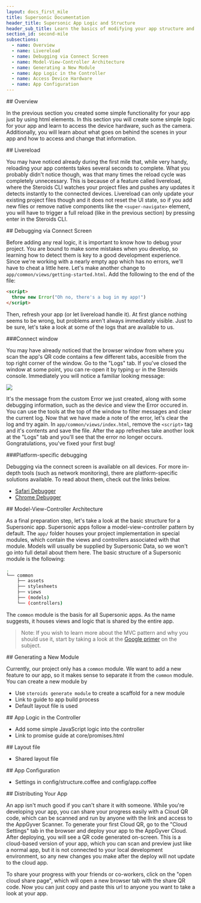 ```yaml
---
layout: docs_first_mile
title: Supersonic Documentation
header_title: Supersonic App Logic and Structure
header_sub_title: Learn the basics of modifying your app structure and logic
section_id: second-mile
subsections:
  - name: Overview
  - name: Livereload
  - name: Debugging via Connect Screen
  - name: Model-View-Controller Architecture
  - name: Generating a New Module
  - name: App Logic in the Controller
  - name: Access Device Hardware
  - name: App Configuration
---
```

<section class="docs-section" id="overview">
## Overview

In the previous section you created some simple functionality for your app just by using html elements. In this section you will create some simple logic for your app and learn to access the device hardware, such as the camera. Additionally, you will learn about what goes on behind the scenes in your app and how to access and change that information.
</section>

<section class="docs-section" id="livereload">
## Livereload

You may have noticed already during the first mile that, while very handy, reloading your app contents takes several seconds to complete. What you probably didn't notice though, was that many times the reload cycle was completely unnecessary. This is because of a feature called livereload, where the Steroids CLI watches your project files and pushes any updates it detects instantly to the connected devices. Livereload can only update your existing project files though and it does not reset the UI state, so if you add new files or remove native components like the `<super-navigate>` element, you will have to trigger a full reload (like in the previous section) by pressing enter in the Steroids CLI.
</section>

<section class="docs-section" id="debugging-via-connect-screen">
## Debugging via Connect Screen

Before adding any real logic, it is important to know how to debug your project. You are bound to make some mistakes when you develop, so learning how to detect them is key to a good development experience. Since we're working with a nearly empty app which has no errors, we'll have to cheat a little here. Let's make another change to `app/common/views/getting-started.html`. Add the following to the end of the file:

```html
<script>
  throw new Error("Oh no, there's a bug in my app!")
</script>
```

Then, refresh your app (or let livereload handle it). At first glance nothing seems to be wrong, but problems aren't always immediately visible. Just to be sure, let's take a look at some of the logs that are available to us.

###Connect window

You may have already noticed that the browser window from where you scan the app's QR code contains a few different tabs, accesible from the top right corner of the window. Go to the "Logs" tab. If you've closed the window at some point, you can re-open it by typing `qr` in the Steroids console. Immediately you will notice a familiar looking message:

<img src="http://placehold.it/600x300">

It's the message from the custom Error we just created, along with some debugging information, such as the device and view the Error occured in. You can use the tools at the top of the window to filter messages and clear the current log. Now that we have made a note of the error, let's clear the log and try again. In `app/common/views/index.html`, remove the `<script>` tag and it's contents and save the file. After the app refreshes take another look at the "Logs" tab and you'll see that the error no longer occurs. Gongratulations, you've fixed your first bug!

###Platform-specific debugging

Debugging via the connect screen is available on all devices. For more in-depth tools (such as network monitoring), there are platform-specific solutions available. To read about them, check out the links below.

  - [Safari Debugger]()
  - [Chrome Debugger]()
</section>

<section class="docs-section" id="model-view-controller-architecture">
## Model-View-Controller Architecture

As a final preparation step, let's take a look at the basic structure for a Supersonic app. Supersonic apps follow a model-view-controller pattern by default. The `app/` folder houses your project implementation in special modules, which contain the views and controllers associated with that module. Models will usually be supplied by Supersonic Data, so we won't go into full detail about them here. The basic structure of a Supersonic module is the following:

```bash
.
└── common
    ├── assets
    ├── stylesheets
    ├── views
    ├── (models)
    └── (controllers)
```

The `common` module is the basis for all Supersonic apps. As the name suggests, it houses views and logic that is shared by the entire app.

>Note: If you wish to learn more about the MVC pattern and why you should use it, start by taking a look at the [Google primer](https://developer.chrome.com/apps/app_frameworks) on the subject.

</section>

<section class="docs-section" id="generating-a-new-module">
## Generating a New Module

Currently, our project only has a `common` module. We want to add a new feature to our app, so it makes sense to separate it from the `common` module. You can create a new module by

* Use `steroids generate module` to create a scaffold for a new module
* Link to guide to app build process
* Default layout file is used

</section>

<section class="docs-section" id="app-logic-in-the-controller">
## App Logic in the Controller

* Add some simple JavaScript logic into the controller
* Link to promise guide at core/promises.html
</section>

<section class="docs-section" id="layout-file">
## Layout file

* Shared layout file
</section>

<section class="docs-section" id="app-configuration">
## App Configuration

* Settings in config/structure.coffee and config/app.coffee
</section>


<section class="docs-section" id="distributing-your-app">
## Distributing Your App

An app isn't much good if you can't share it with someone. While you're developing your app, you can share your progress easily with a Cloud QR code, which can be scanned and run by anyone with the link and access to the AppGyver Scanner. To generate your first Cloud QR, go to the "Cloud Settings" tab in the browser and deploy your app to the AppGyver Cloud. After deploying, you will see a QR code generated on-screen. This is a cloud-based version of your app, which you can scan and preview just like a normal app, but it is not connected to your local development environment, so any new changes you make after the deploy will not update to the cloud app.

 To share your progress with your friends or co-workers, click on the "open cloud share page", which will open a new browser tab with the share QR code. Now you can just copy and paste this url to anyone you want to take a look at your app.
</section>